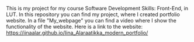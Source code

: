 This is my project for my course Software Development Skills: Front-End, in LUT.
In this repository you can find my project, where I created portfolio website. In a file "My_webpage" you can find a video where I show the functionality of the website. 
Here is a link to the website: https://iinaalar.github.io/Iina_Alaraatikka_modern_portfolio/
